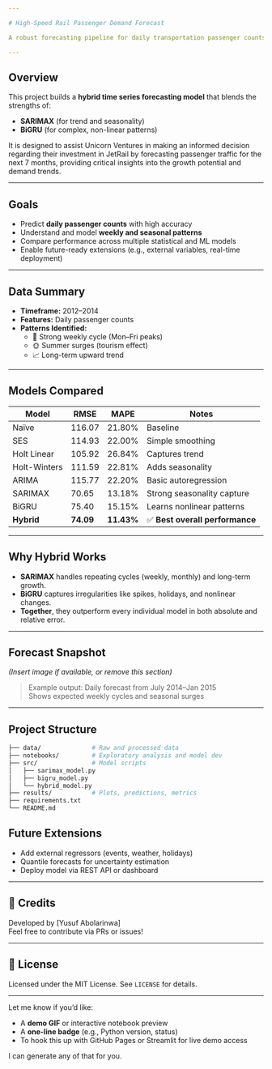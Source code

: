 ```yaml
---

# High-Speed Rail Passenger Demand Forecast

A robust forecasting pipeline for daily transportation passenger counts, combining classical time series modeling with deep learning for superior accuracy and reliability.

---
```


## Overview

This project builds a **hybrid time series forecasting model** that blends the strengths of:
- **SARIMAX** (for trend and seasonality)
- **BiGRU** (for complex, non-linear patterns)

It is designed to assist Unicorn Ventures in making an informed decision regarding their investment in JetRail by forecasting passenger traffic for the next 7 months, providing critical insights into the growth potential and demand trends.

---

## Goals

- Predict **daily passenger counts** with high accuracy  
- Understand and model **weekly and seasonal patterns**  
- Compare performance across multiple statistical and ML models  
- Enable future-ready extensions (e.g., external variables, real-time deployment)

---

## Data Summary

- **Timeframe:** 2012–2014  
- **Features:** Daily passenger counts  
- **Patterns Identified:**
  - 📅 Strong weekly cycle (Mon–Fri peaks)
  - 🌞 Summer surges (tourism effect)
  - 📈 Long-term upward trend

---

##  Models Compared

| Model              | RMSE     | MAPE     | Notes |
|-------------------|----------|----------|-------|
| Naïve              | 116.07    | 21.80%  | Baseline |
| SES                | 114.93   | 22.00%   | Simple smoothing |
| Holt Linear        | 105.92   | 26.84%   | Captures trend |
| Holt-Winters       | 111.59   | 22.81%   | Adds seasonality |
| ARIMA              | 115.77   | 22.20%   | Basic autoregression |
| SARIMAX            | 70.65    | 13.18%   | Strong seasonality capture |
| BiGRU              | 75.40    | 15.15%   | Learns nonlinear patterns |
| **Hybrid**         | **74.09**| **11.43%** | ✅ **Best overall performance** |

---

##  Why Hybrid Works

- **SARIMAX** handles repeating cycles (weekly, monthly) and long-term growth.
- **BiGRU** captures irregularities like spikes, holidays, and nonlinear changes.
- **Together**, they outperform every individual model in both absolute and relative error.

---

## Forecast Snapshot  
*(Insert image if available, or remove this section)*  
> Example output: Daily forecast from July 2014–Jan 2015  
> Shows expected weekly cycles and seasonal surges

---

## Project Structure

```bash
├── data/              # Raw and processed data
├── notebooks/         # Exploratory analysis and model dev
├── src/               # Model scripts
│   ├── sarimax_model.py
│   ├── bigru_model.py
│   └── hybrid_model.py
├── results/           # Plots, predictions, metrics
├── requirements.txt
└── README.md
```


## Future Extensions

- Add external regressors (events, weather, holidays)
- Quantile forecasts for uncertainty estimation
- Deploy model via REST API or dashboard

---

## 🙌 Credits

Developed by [Yusuf Abolarinwa]  
Feel free to contribute via PRs or issues!

---

## 📄 License

Licensed under the MIT License. See `LICENSE` for details.

---

Let me know if you’d like:
- A **demo GIF** or interactive notebook preview
- A **one-line badge** (e.g., Python version, status)
- To hook this up with GitHub Pages or Streamlit for live demo access

I can generate any of that for you.
